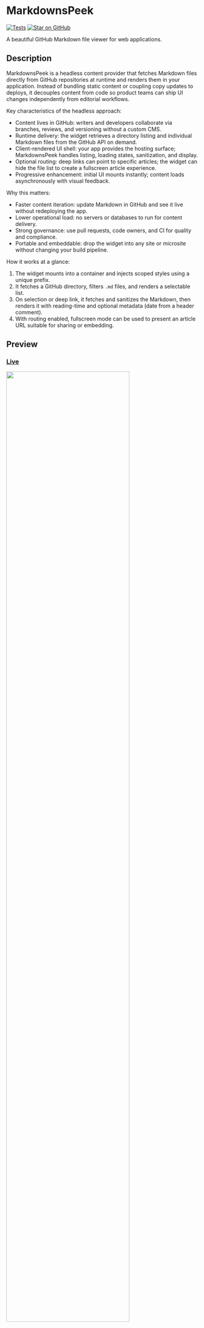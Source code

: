 # MarkdownsPeek

[![Tests](https://github.com/peterporzuczek/markdowns-peek/actions/workflows/test.yml/badge.svg)](https://github.com/peterporzuczek/markdowns-peek/actions/workflows/test.yml)
[![Star on GitHub](https://img.shields.io/github/stars/PeterPorzuczek/markdowns-peek?style=social)](https://github.com/PeterPorzuczek/markdowns-peek)

A beautiful GitHub Markdown file viewer for web applications.

## Description

MarkdownsPeek is a headless content provider that fetches Markdown files directly from GitHub repositories at runtime and renders them in your application. Instead of bundling static content or coupling copy updates to deploys, it decouples content from code so product teams can ship UI changes independently from editorial workflows.

Key characteristics of the headless approach:

- Content lives in GitHub: writers and developers collaborate via branches, reviews, and versioning without a custom CMS.
- Runtime delivery: the widget retrieves a directory listing and individual Markdown files from the GitHub API on demand.
- Client-rendered UI shell: your app provides the hosting surface; MarkdownsPeek handles listing, loading states, sanitization, and display.
- Optional routing: deep links can point to specific articles; the widget can hide the file list to create a fullscreen article experience.
- Progressive enhancement: initial UI mounts instantly; content loads asynchronously with visual feedback.

Why this matters:

- Faster content iteration: update Markdown in GitHub and see it live without redeploying the app.
- Lower operational load: no servers or databases to run for content delivery.
- Strong governance: use pull requests, code owners, and CI for quality and compliance.
- Portable and embeddable: drop the widget into any site or microsite without changing your build pipeline.

How it works at a glance:

1. The widget mounts into a container and injects scoped styles using a unique prefix.
2. It fetches a GitHub directory, filters `.md` files, and renders a selectable list.
3. On selection or deep link, it fetches and sanitizes the Markdown, then renders it with reading-time and optional metadata (date from a header comment).
4. With routing enabled, fullscreen mode can be used to present an article URL suitable for sharing or embedding.

## Preview

### [Live](https://peterporzuczek.github.io/markdowns-peek/)

<div><img src="https://i.imgur.com/fogEBZP.png" width="80%"></div>

---

## Installation

```bash
npm install markdowns-peek
```

## Usage

```javascript
import { MarkdownsPeek } from 'markdowns-peek';

const container = document.getElementById('markdown-viewer');
const viewer = new MarkdownsPeek(container, {
  prefix: 'custom-prefix-',
  owner: "peterporzuczek",
  repo: "articles",
  path: "articles-md",
  disableStyles: false,
  sortAlphabetically: false,
  showGitHubLink: false,
  loadFirstFileAutomatically: false // As of now important to show without routing launched
  texts: {
    menu: 'Menu',
    files: 'Files',
    loading: 'Loading...',
    selectFile: 'Select file to view',
    error: 'Error:',
    noFiles: 'No files found'
  }
});
```

## Testing

This project uses Jest and jest-cucumber for testing. To run the tests:

```bash
# Run all tests
npm test

# Run tests in watch mode
npm run test:watch

# Run tests with coverage
npm run test:coverage
```

### Test Structure

- `features/` - Gherkin feature files
- `tests/` - Jest test files with step definitions
- `jest.config.js` - Jest configuration
- `jest.setup.js` - Jest setup for DOM environment

### Running Tests

The tests use jsdom to simulate a browser environment and test the library's functionality without modifying the core logic.

## Development

```bash
# Install dependencies
npm install

# Build the library
npm run build

# Development mode with watch
npm run dev

# Serve examples
npm run serve
```

## GitHub Actions

This project uses GitHub Actions for continuous integration:

### Workflows

- **Tests** (`test.yml`) - Runs tests on Node.js 20.x

### Triggers

- Tests and Lint run on every push to `main` and pull requests

### Status Badges

The README includes a badge showing the status of Tests workflow.

## License

LGPL-2.1